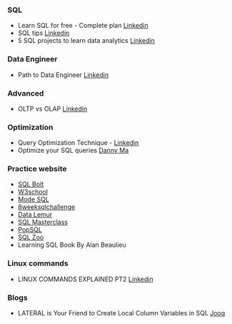 ### SQL

- Learn SQL for free - Complete plan [Linkedin](https://www.linkedin.com/feed/update/urn:li:activity:7060953596510547968/)
- SQL tips [Linkedin](https://www.linkedin.com/feed/update/urn:li:activity:7006788453996666880/)
- 5 SQL projects to learn data analytics [Linkedin](https://www.linkedin.com/feed/update/urn:li:activity:7028569280719831040/)

### Data Engineer
- Path to Data Engineer [Linkedin](https://www.linkedin.com/feed/update/urn:li:activity:7057681596367175680/)

### Advanced
- OLTP vs OLAP [Linkedin](https://www.linkedin.com/feed/update/urn:li:activity:7056235776744833024/)

### Optimization
- Query Optimization Technique - [Linkedin](https://www.linkedin.com/feed/update/urn:li:activity:7041664329175212032/)
- Optimize your SQL queries [Danny Ma](https://www.linkedin.com/feed/update/urn:li:activity:6993940636466843649/)
### Practice website

- [SQL Bolt](https://sqlbolt.com/)
- [W3school](https://www.w3schools.com/sql/)
- [Mode SQL](https://mode.com/sql-tutorial/)
- [8weeksqlchallenge](https://8weeksqlchallenge.com/case-study-1/)
- [Data Lemur](https://datalemur.com/)
- [SQL Masterclass](https://github.com/DataWithDanny/sql-masterclass)
- [PopSQL](https://popsql.com/learn-sql)
- [SQL Zoo](https://sqlzoo.net/wiki/SQL_Tutorial)
-  Learning SQL Book By Alan Beaulieu
### Linux commands

- LINUX COMMANDS EXPLAINED PT2 [Linkedin](https://www.linkedin.com/feed/update/urn:li:activity:7028357608952479745/)

### Blogs

- LATERAL is Your Friend to Create Local Column Variables in SQL [Jooq](https://blog.jooq.org/lateral-is-your-friend-to-create-local-column-variables-in-sql/)